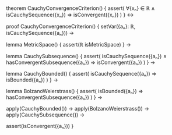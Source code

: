 theorem CauchyConvergenceCriterion() {
  assert(
    ∀{xₙ} ∈ ℝ ∧ 
    isCauchySequence({xₙ}) ⇒
    isConvergent({xₙ})
  )
} ↔

proof CauchyConvergenceCriterion() {
  setVar({aₙ}: ℝ, isCauchySequence({aₙ})) →
  
  lemma MetricSpace() {
    assert(ℝ isMetricSpace)
  } →
  
  lemma CauchySubsequence() {
    assert(
      isCauchySequence({aₙ}) ∧
      hasConvergentSubsequence({aₙ}) ⇒
      isConvergent({aₙ})
    )
  } →
  
  lemma CauchyBounded() {
    assert(
      isCauchySequence({aₙ}) ⇒
      isBounded({aₙ})
    )
  } →
  
  lemma BolzanoWeierstrass() {
    assert(
      isBounded({aₙ}) ⇒
      hasConvergentSubsequence({aₙ})
    )
  } →
  
  apply(CauchyBounded()) →
  apply(BolzanoWeierstrass()) →
  apply(CauchySubsequence()) →
  
  assert(isConvergent({aₙ}))
}